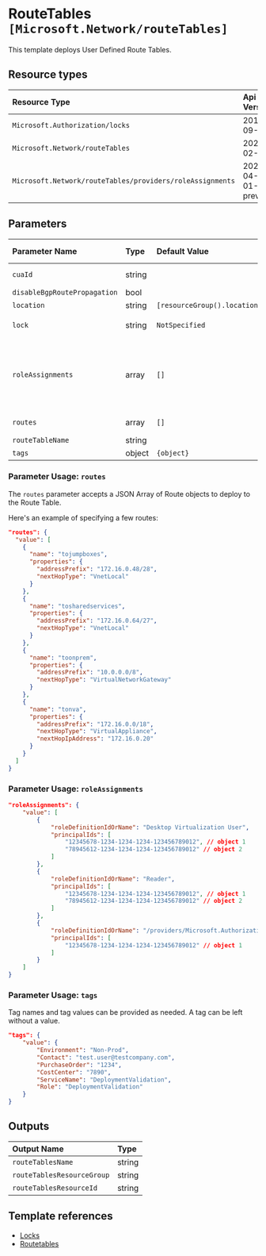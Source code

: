 # RouteTables `[Microsoft.Network/routeTables]`

This template deploys User Defined Route Tables.

## Resource types

| Resource Type | Api Version |
| :-- | :-- |
| `Microsoft.Authorization/locks` | 2016-09-01 |
| `Microsoft.Network/routeTables` | 2021-02-01 |
| `Microsoft.Network/routeTables/providers/roleAssignments` | 2020-04-01-preview |

## Parameters

| Parameter Name | Type | Default Value | Possible Values | Description |
| :-- | :-- | :-- | :-- | :-- |
| `cuaId` | string |  |  | Optional. Customer Usage Attribution id (GUID). This GUID must be previously registered |
| `disableBgpRoutePropagation` | bool |  |  | Optional. Switch to disable BGP route propagation. |
| `location` | string | `[resourceGroup().location]` |  | Optional. Location for all resources. |
| `lock` | string | `NotSpecified` | `[CanNotDelete, NotSpecified, ReadOnly]` | Optional. Specify the type of lock. |
| `roleAssignments` | array | `[]` |  | Optional. Array of role assignment objects that contain the 'roleDefinitionIdOrName' and 'principalId' to define RBAC role assignments on this resource. In the roleDefinitionIdOrName attribute, you can provide either the display name of the role definition, or its fully qualified ID in the following format: '/providers/Microsoft.Authorization/roleDefinitions/c2f4ef07-c644-48eb-af81-4b1b4947fb11' |
| `routes` | array | `[]` |  | Optional. An Array of Routes to be established within the hub route table. |
| `routeTableName` | string |  |  | Required. Name given for the hub route table. |
| `tags` | object | `{object}` |  | Optional. Tags of the resource. |

### Parameter Usage: `routes`

The `routes` parameter accepts a JSON Array of Route objects to deploy to the Route Table.

Here's an example of specifying a few routes:

```json
"routes": {
  "value": [
    {
      "name": "tojumpboxes",
      "properties": {
        "addressPrefix": "172.16.0.48/28",
        "nextHopType": "VnetLocal"
      }
    },
    {
      "name": "tosharedservices",
      "properties": {
        "addressPrefix": "172.16.0.64/27",
        "nextHopType": "VnetLocal"
      }
    },
    {
      "name": "toonprem",
      "properties": {
        "addressPrefix": "10.0.0.0/8",
        "nextHopType": "VirtualNetworkGateway"
      }
    },
    {
      "name": "tonva",
      "properties": {
        "addressPrefix": "172.16.0.0/18",
        "nextHopType": "VirtualAppliance",
        "nextHopIpAddress": "172.16.0.20"
      }
    }
  ]
}
```

### Parameter Usage: `roleAssignments`

```json
"roleAssignments": {
    "value": [
        {
            "roleDefinitionIdOrName": "Desktop Virtualization User",
            "principalIds": [
                "12345678-1234-1234-1234-123456789012", // object 1
                "78945612-1234-1234-1234-123456789012" // object 2
            ]
        },
        {
            "roleDefinitionIdOrName": "Reader",
            "principalIds": [
                "12345678-1234-1234-1234-123456789012", // object 1
                "78945612-1234-1234-1234-123456789012" // object 2
            ]
        },
        {
            "roleDefinitionIdOrName": "/providers/Microsoft.Authorization/roleDefinitions/c2f4ef07-c644-48eb-af81-4b1b4947fb11",
            "principalIds": [
                "12345678-1234-1234-1234-123456789012" // object 1
            ]
        }
    ]
}
```

### Parameter Usage: `tags`

Tag names and tag values can be provided as needed. A tag can be left without a value.

```json
"tags": {
    "value": {
        "Environment": "Non-Prod",
        "Contact": "test.user@testcompany.com",
        "PurchaseOrder": "1234",
        "CostCenter": "7890",
        "ServiceName": "DeploymentValidation",
        "Role": "DeploymentValidation"
    }
}
```

## Outputs

| Output Name | Type |
| :-- | :-- |
| `routeTablesName` | string |
| `routeTablesResourceGroup` | string |
| `routeTablesResourceId` | string |

## Template references

- [Locks](https://docs.microsoft.com/en-us/azure/templates/Microsoft.Authorization/2016-09-01/locks)
- [Routetables](https://docs.microsoft.com/en-us/azure/templates/Microsoft.Network/2021-02-01/routeTables)
